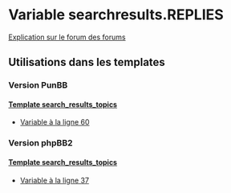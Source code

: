 # Variable searchresults.REPLIES
[Explication sur le forum des forums](http://forum.forumactif.com/t294113-listing-des-variables#searchresults.REPLIES)
## Utilisations dans les templates
### Version PunBB
#### [Template search_results_topics](punbb/search_results_topics.md)
* [Variable à la ligne 60](../punbb/search_results_topics.tpl#L60)
### Version phpBB2
#### [Template search_results_topics](subsilver/search_results_topics.md)
* [Variable à la ligne 37](../subsilver/search_results_topics.tpl#L37)